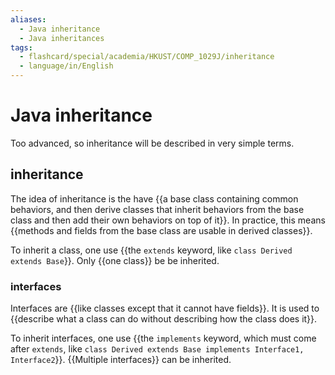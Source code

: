```yaml
---
aliases:
  - Java inheritance
  - Java inheritances
tags:
  - flashcard/special/academia/HKUST/COMP_1029J/inheritance
  - language/in/English
---
```


# Java inheritance

Too advanced, so inheritance will be described in very simple terms.

## inheritance

The idea of inheritance is the have {{a base class containing common behaviors, and then derive classes that inherit behaviors from the base class and then add their own behaviors on top of it}}. In practice, this means {{methods and fields from the base class are usable in derived classes}}.

To inherit a class, one use {{the `extends` keyword, like `class Derived extends Base`}}. Only {{one class}} be be inherited.

### interfaces

Interfaces are {{like classes except that it cannot have fields}}. It is used to {{describe what a class can do without describing how the class does it}}.

To inherit interfaces, one use {{the `implements` keyword, which must come after `extends`, like `class Derived extends Base implements Interface1, Interface2`}}. {{Multiple interfaces}} can be inherited.
